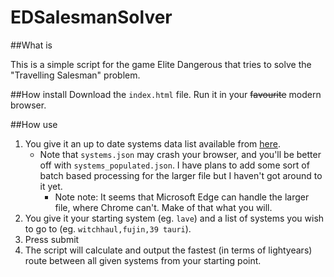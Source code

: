 # EDSalesmanSolver

##What is

This is a simple script for the game Elite Dangerous that tries to solve the "Travelling Salesman" problem.

##How install
Download the `index.html` file. Run it in your ~~favourite~~ modern browser.

##How use

1. You give it an up to date systems data list available from [here](https://eddb.io/api).
   * Note that `systems.json` may crash your browser, and you'll be better off with `systems_populated.json`. I have plans to add some sort of batch based processing for the larger file but I haven't got around to it yet.
      * Note note: It seems that Microsoft Edge can handle the larger file, where Chrome can't. Make of that what you will.
2. You give it your starting system (eg. `lave`) and a list of systems you wish to go to (eg. `witchhaul,fujin,39 tauri`).
3. Press submit
4. The script will calculate and output the fastest (in terms of lightyears) route between all given systems from your starting point.
